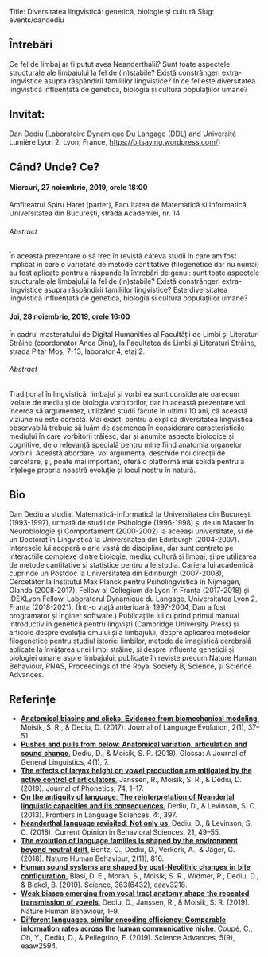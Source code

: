 Title: Diversitatea lingvistică: genetică, biologie și cultură
Slug: events/dandediu

## Întrebări
Ce fel de limbaj ar fi putut avea Neanderthalii?
Sunt toate aspectele structurale ale limbajului la fel de (in)stabile? 
Există constrângeri extra-lingvistice asupra răspândirii familiilor lingvistice? 
In ce fel este diversitatea lingvistică influențată de genetica, biologia și cultura populațiilor umane? 

## Invitat:
Dan Dediu (Laboratoire Dynamique Du Langage (DDL) and Université Lumière Lyon 2,  Lyon, France, https://bitsaying.wordpress.com/)

## Când? Unde? Ce?
#### Miercuri, 27 noiembrie, 2019, orele 18:00
Amfiteatrul Spiru Haret (parter), Facultatea de Matematică si Informatică, Universitatea din București, strada Academiei, nr. 14
###### Abstract
În această prezentare o să trec în revistă câteva studii în care am fost implicat în care o varietate de metode cantitative (filogenetice dar nu numai) au fost aplicate pentru a răspunde la întrebări de genul: sunt toate aspectele structurale ale limbajului la fel de (in)stabile? Există constrângeri extra-lingvistice asupra răspândirii familiilor lingvistice? Este diversitatea lingvistică influențată de genetica, biologia și cultura populațiilor umane? 
#### Joi, 28 noiembrie, 2019, orele 16:00
În cadrul masteratului de Digital Humanities al Facultății de Limbi și Literaturi Străine (coordonator Anca Dinu), la Facultatea de Limbi și Literaturi Străine, strada Pitar Moș, 7-13, laborator 4, etaj 2.
###### Abstract
Tradițional în lingvistică, limbajul și vorbirea sunt considerate oarecum izolate de mediu și de biologia vorbitorilor, dar in această prezentare voi încerca să argumentez, utilizând studii făcute în ultimii 10 ani, că această viziune nu este corectă. Mai exact, pentru a explica diversitatea lingvistică observabilă trebuie să luăm de asemenea în considerare caracteristicile mediului în care vorbitorii trăiesc, dar și anumite aspecte biologice și cognitive, de o relevanță specială pentru mine fiind anatomia organelor vorbirii. Această abordare, voi argumenta, deschide noi direcții de cercetare, și, poate mai important, oferă o platformă mai solidă pentru a înțelege propria noastră evoluție și locul nostru în natură.


## Bio
Dan Dediu a studiat Matematică-Informatică la Universitatea din București (1993-1997), urmată de studii de Psihologie (1996-1998) și de un Master în Neurobiologie și Comportament (2000-2002) la aceeași universitate, și de un Doctorat în Lingvistică la Universitatea din Edinburgh (2004-2007). Interesele lui acoperă o arie vastă de discipline, dar sunt centrate pe interacțiile complexe dintre biologie, mediu, cultură și limbaj, și pe utilizarea de metode cantitative și statistice pentru a le studia. Cariera lui academică cuprinde un Postdoc la Universitatea din Edinburgh (2007-2008), Cercetător la Institutul Max Planck pentru Psiholingvistică în Nijmegen, Olanda (2008-2017), Fellow al Collegium de Lyon în Franța (2017-2018) și IDEXLyon Fellow, Laboratorul Dynamique du Langage, Universitatea Lyon 2, Franța (2018-2021). (Într-o viață anterioară, 1997-2004, Dan a fost programator și inginer software.) Publicațiile lui cuprind primul manual introductiv în genetică pentru lingviști (Cambridge University Press) și articole despre evoluția omului și a limbajului, despre aplicarea metodelor filogenetice pentru studiul istoriei limbilor, metode de imagistică cerebrală aplicate la învățarea unei limbi străine, și despre influența geneticii și biologiei umane aspre limbajului, publicate în reviste precum Nature Human Behaviour, PNAS, Proceedings of the Royal Society B, Science, și Science Advances.  

## Referințe
- [𝐀𝐧𝐚𝐭𝐨𝐦𝐢𝐜𝐚𝐥 𝐛𝐢𝐚𝐬𝐢𝐧𝐠 𝐚𝐧𝐝 𝐜𝐥𝐢𝐜𝐤𝐬: 𝐄𝐯𝐢𝐝𝐞𝐧𝐜𝐞 𝐟𝐫𝐨𝐦 𝐛𝐢𝐨𝐦𝐞𝐜𝐡𝐚𝐧𝐢𝐜𝐚𝐥 𝐦𝐨𝐝𝐞𝐥𝐢𝐧𝐠.](https://doi.org/doi:10.1093/jole/lzx004) Moisik, S. R., & Dediu, D. (2017). Journal of Language Evolution, 2(1), 37–51.
- [𝐏𝐮𝐬𝐡𝐞𝐬 𝐚𝐧𝐝 𝐩𝐮𝐥𝐥𝐬 𝐟𝐫𝐨𝐦 𝐛𝐞𝐥𝐨𝐰: 𝐀𝐧𝐚𝐭𝐨𝐦𝐢𝐜𝐚𝐥 𝐯𝐚𝐫𝐢𝐚𝐭𝐢𝐨𝐧, 𝐚𝐫𝐭𝐢𝐜𝐮𝐥𝐚𝐭𝐢𝐨𝐧 𝐚𝐧𝐝 𝐬𝐨𝐮𝐧𝐝 𝐜𝐡𝐚𝐧𝐠𝐞.](https://doi.org/10.5334/gjgl.646) Dediu, D., & Moisik, S. R. (2019). Glossa: A Journal of General Linguistics, 4(1), 7. 
- [𝐓𝐡𝐞 𝐞𝐟𝐟𝐞𝐜𝐭𝐬 𝐨𝐟 𝐥𝐚𝐫𝐲𝐧𝐱 𝐡𝐞𝐢𝐠𝐡𝐭 𝐨𝐧 𝐯𝐨𝐰𝐞𝐥 𝐩𝐫𝐨𝐝𝐮𝐜𝐭𝐢𝐨𝐧 𝐚𝐫𝐞 𝐦𝐢𝐭𝐢𝐠𝐚𝐭𝐞𝐝 𝐛𝐲 𝐭𝐡𝐞 𝐚𝐜𝐭𝐢𝐯𝐞 𝐜𝐨𝐧𝐭𝐫𝐨𝐥 𝐨𝐟 𝐚𝐫𝐭𝐢𝐜𝐮𝐥𝐚𝐭𝐨𝐫𝐬.](https://doi.org/10.1016/j.wocn.2019.02.002) Janssen, R., Moisik, S. R., & Dediu, D. (2019). Journal of Phonetics, 74, 1–17. 
- [𝐎𝐧 𝐭𝐡𝐞 𝐚𝐧𝐭𝐢𝐪𝐮𝐢𝐭𝐲 𝐨𝐟 𝐥𝐚𝐧𝐠𝐮𝐚𝐠𝐞: 𝐓𝐡𝐞 𝐫𝐞𝐢𝐧𝐭𝐞𝐫𝐩𝐫𝐞𝐭𝐚𝐭𝐢𝐨𝐧 𝐨𝐟 𝐍𝐞𝐚𝐧𝐝𝐞𝐫𝐭𝐚𝐥 𝐥𝐢𝐧𝐠𝐮𝐢𝐬𝐭𝐢𝐜 𝐜𝐚𝐩𝐚𝐜𝐢𝐭𝐢𝐞𝐬 𝐚𝐧𝐝 𝐢𝐭𝐬 𝐜𝐨𝐧𝐬𝐞𝐪𝐮𝐞𝐧𝐜𝐞𝐬.](https://doi.org/10.3389/fpsyg.2013.00397) Dediu, D., & Levinson, S. C. (2013). Frontiers in Language Sciences, 4:, 397.  
- [𝐍𝐞𝐚𝐧𝐝𝐞𝐫𝐭𝐡𝐚𝐥 𝐥𝐚𝐧𝐠𝐮𝐚𝐠𝐞 𝐫𝐞𝐯𝐢𝐬𝐢𝐭𝐞𝐝: 𝐍𝐨𝐭 𝐨𝐧𝐥𝐲 𝐮𝐬.](https://doi.org/10.1016/j.cobeha.2018.01.001) Dediu, D., & Levinson, S. C. (2018). Current Opinion in Behavioral Sciences, 21, 49–55. 
- [𝐓𝐡𝐞 𝐞𝐯𝐨𝐥𝐮𝐭𝐢𝐨𝐧 𝐨𝐟 𝐥𝐚𝐧𝐠𝐮𝐚𝐠𝐞 𝐟𝐚𝐦𝐢𝐥𝐢𝐞𝐬 𝐢𝐬 𝐬𝐡𝐚𝐩𝐞𝐝 𝐛𝐲 𝐭𝐡𝐞 𝐞𝐧𝐯𝐢𝐫𝐨𝐧𝐦𝐞𝐧𝐭 𝐛𝐞𝐲𝐨𝐧𝐝 𝐧𝐞𝐮𝐭𝐫𝐚𝐥 𝐝𝐫𝐢𝐟𝐭.](https://doi.org/10.1038/s41562-018-0457-6) Bentz, C., Dediu, D., Verkerk, A., & Jäger, G. (2018). Nature Human Behaviour, 2(11), 816. 
- [𝐇𝐮𝐦𝐚𝐧 𝐬𝐨𝐮𝐧𝐝 𝐬𝐲𝐬𝐭𝐞𝐦𝐬 𝐚𝐫𝐞 𝐬𝐡𝐚𝐩𝐞𝐝 𝐛𝐲 𝐩𝐨𝐬𝐭-𝐍𝐞𝐨𝐥𝐢𝐭𝐡𝐢𝐜 𝐜𝐡𝐚𝐧𝐠𝐞𝐬 𝐢𝐧 𝐛𝐢𝐭𝐞 𝐜𝐨𝐧𝐟𝐢𝐠𝐮𝐫𝐚𝐭𝐢𝐨𝐧.](https://doi.org/10.1126/science.aav3218) Blasi, D. E., Moran, S., Moisik, S. R., Widmer, P., Dediu, D., & Bickel, B. (2019). Science, 363(6432), eaav3218. 
- [𝐖𝐞𝐚𝐤 𝐛𝐢𝐚𝐬𝐞𝐬 𝐞𝐦𝐞𝐫𝐠𝐢𝐧𝐠 𝐟𝐫𝐨𝐦 𝐯𝐨𝐜𝐚𝐥 𝐭𝐫𝐚𝐜𝐭 𝐚𝐧𝐚𝐭𝐨𝐦𝐲 𝐬𝐡𝐚𝐩𝐞 𝐭𝐡𝐞 𝐫𝐞𝐩𝐞𝐚𝐭𝐞𝐝 𝐭𝐫𝐚𝐧𝐬𝐦𝐢𝐬𝐬𝐢𝐨𝐧 𝐨𝐟 𝐯𝐨𝐰𝐞𝐥𝐬.](https://doi.org/10.1038/s41562-019-0663-x) Dediu, D., Janssen, R., & Moisik, S. R. (2019). Nature Human Behaviour, 1–9. 
- [𝐃𝐢𝐟𝐟𝐞𝐫𝐞𝐧𝐭 𝐥𝐚𝐧𝐠𝐮𝐚𝐠𝐞𝐬, 𝐬𝐢𝐦𝐢𝐥𝐚𝐫 𝐞𝐧𝐜𝐨𝐝𝐢𝐧𝐠 𝐞𝐟𝐟𝐢𝐜𝐢𝐞𝐧𝐜𝐲: 𝐂𝐨𝐦𝐩𝐚𝐫𝐚𝐛𝐥𝐞 𝐢𝐧𝐟𝐨𝐫𝐦𝐚𝐭𝐢𝐨𝐧 𝐫𝐚𝐭𝐞𝐬 𝐚𝐜𝐫𝐨𝐬𝐬 𝐭𝐡𝐞 𝐡𝐮𝐦𝐚𝐧 𝐜𝐨𝐦𝐦𝐮𝐧𝐢𝐜𝐚𝐭𝐢𝐯𝐞 𝐧𝐢𝐜𝐡𝐞.](https://doi.org/10.1126/sciadv.aaw2594) Coupé, C., Oh, Y., Dediu, D., & Pellegrino, F. (2019). Science Advances, 5(9), eaaw2594. 